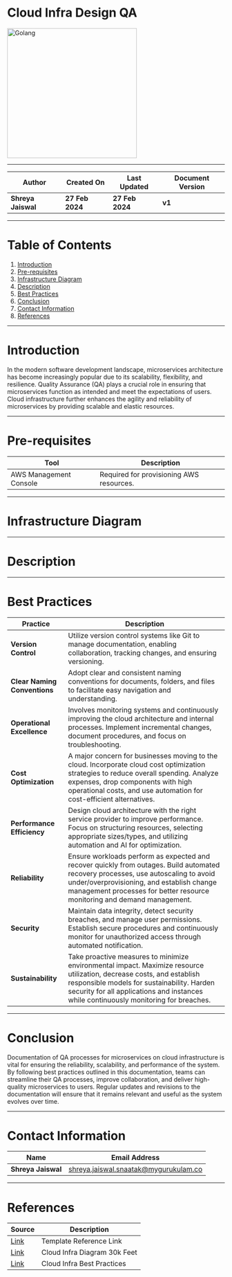# Cloud Infra Design QA

<img width="300" length="100" alt="Golang" src="https://github.com/CodeOps-Hub/Documentation/assets/156057205/a5bd713e-2bea-4257-baed-27798aef3b3b">

***

| **Author** | **Created On** | **Last Updated** | **Document Version** |
| ---------- | -------------- | ---------------- | -------------------- |
| **Shreya Jaiswal** | **27 Feb 2024** | **27 Feb 2024** | **v1** |

***

# Table of Contents

1. [Introduction](#introduction)
2. [Pre-requisites](#pre-requisites)
3. [Infrastructure Diagram](#infrastructure-diagram)
4. [Description](#description)
5. [Best Practices](#Best-Practices)
6. [Conclusion](#Conclusion)
7. [Contact Information](#contact-information)
8. [References](#References)

***

# Introduction

In the modern software development landscape, microservices architecture has become increasingly popular due to its scalability, flexibility, and resilience. Quality Assurance (QA) plays a crucial role in ensuring that microservices function as intended and meet the expectations of users. Cloud infrastructure further enhances the agility and reliability of microservices by providing scalable and elastic resources.

***

# Pre-requisites

| Tool                  | Description                                  |
|-----------------------|----------------------------------------------|
| AWS Management Console | Required for provisioning AWS resources.     |

***

# Infrastructure Diagram

*** 

# Description

***

# Best Practices

| Practice | Description |
|------------- | ----------- |
| **Version Control** | Utilize version control systems like Git to manage documentation, enabling collaboration, tracking changes, and ensuring versioning.|
| **Clear Naming Conventions** | Adopt clear and consistent naming conventions for documents, folders, and files to facilitate easy navigation and understanding.|
| **Operational Excellence** | Involves monitoring systems and continuously improving the cloud architecture and internal processes. Implement incremental changes, document procedures, and focus on troubleshooting.|
| **Cost Optimization** | A major concern for businesses moving to the cloud. Incorporate cloud cost optimization strategies to reduce overall spending. Analyze expenses, drop components with high operational costs, and use automation for cost-efficient alternatives.|
| **Performance Efficiency** | Design cloud architecture with the right service provider to improve performance. Focus on structuring resources, selecting appropriate sizes/types, and utilizing automation and AI for optimization.|
| **Reliability** | Ensure workloads perform as expected and recover quickly from outages. Build automated recovery processes, use autoscaling to avoid under/overprovisioning, and establish change management processes for better resource monitoring and demand management.|
| **Security** | Maintain data integrity, detect security breaches, and manage user permissions. Establish secure procedures and continuously monitor for unauthorized access through automated notification.|
| **Sustainability** | Take proactive measures to minimize environmental impact. Maximize resource utilization, decrease costs, and establish responsible models for sustainability. Harden security for all applications and instances while continuously monitoring for breaches.|

***

# Conclusion

Documentation of QA processes for microservices on cloud infrastructure is vital for ensuring the reliability, scalability, and performance of the system. By following best practices outlined in this documentation, teams can streamline their QA processes, improve collaboration, and deliver high-quality microservices to users. Regular updates and revisions to the documentation will ensure that it remains relevant and useful as the system evolves over time.

***

# Contact Information

| **Name** | **Email Address** |
| -------- | ----------------- |
| **Shreya Jaiswal** | shreya.jaiswal.snaatak@mygurukulam.co |

***

# References 

| **Source** | **Description** |
| --------- | --------------- |
| [Link](https://github.com/OT-CLOUD-KIT/terraform-aws-vpc/blob/master/README.md) | Template Reference Link |
| [Link](https://github.com/avengers-p7/Documentation/blob/main/Application_CI/Design/09-%20Cloud%20Infra%20Design/Cloud-Infra-Design-30K-Feet.md) | Cloud Infra Diagram 30k Feet  |
| [Link](https://www.nops.io/blog/cloud-architecture-best-practices/) | Cloud Infra Best Practices |


